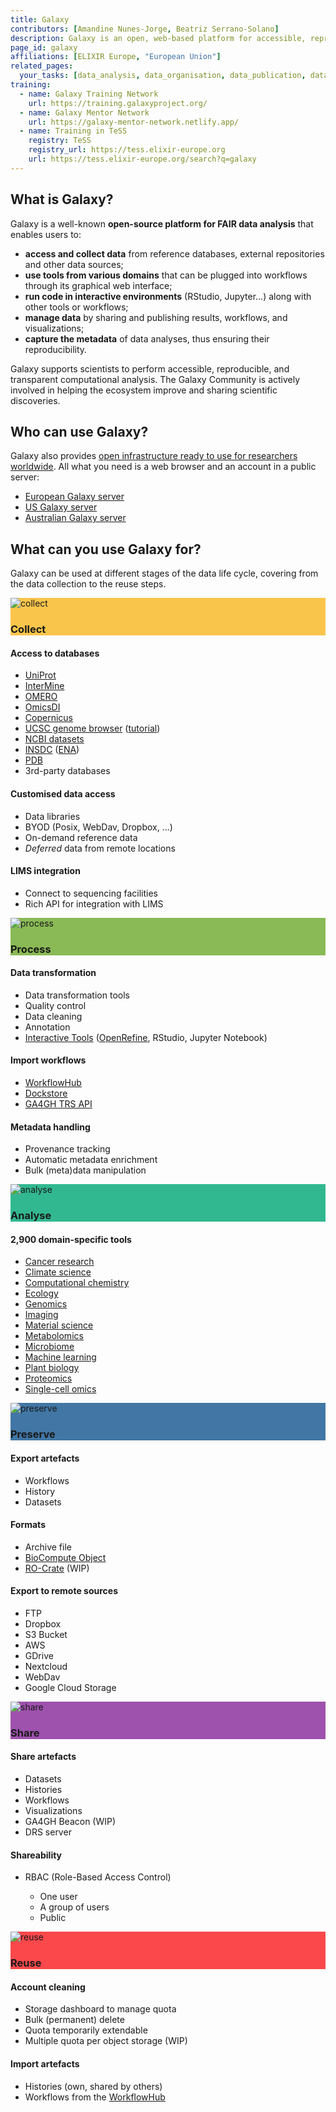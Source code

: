 ```yaml
---
title: Galaxy
contributors: [Amandine Nunes-Jorge, Beatriz Serrano-Solano]
description: Galaxy is an open, web-based platform for accessible, reproducible, and transparent computational research.
page_id: galaxy
affiliations: [ELIXIR Europe, "European Union"]
related_pages: 
  your_tasks: [data_analysis, data_organisation, data_publication, data_quality, data_transfer, existing_data, identifiers, machine_actionability, metadata]
training:
  - name: Galaxy Training Network
    url: https://training.galaxyproject.org/
  - name: Galaxy Mentor Network
    url: https://galaxy-mentor-network.netlify.app/
  - name: Training in TeSS
    registry: TeSS
    registry_url: https://tess.elixir-europe.org
    url: https://tess.elixir-europe.org/search?q=galaxy
---
```


## What is Galaxy?

Galaxy is a well-known **open-source platform for FAIR data analysis** that enables users to:
- **access and collect data** from reference databases, external repositories and other data sources;
- **use tools from various domains** that can be plugged into workflows through its graphical web interface;
- **run code in interactive environments** (RStudio, Jupyter...) along with other tools or workflows;
- **manage data** by sharing and publishing results, workflows, and visualizations;
- **capture the metadata** of data analyses, thus ensuring their reproducibility.

Galaxy supports scientists to perform accessible, reproducible, and transparent computational analysis. The Galaxy Community is actively involved in helping the ecosystem improve and sharing scientific discoveries.

<!-- {% include image.html file="galaxy-rdmkit.png" caption="Figure 1. Uses of Galaxy throughout the whole data life cycle." alt="Galaxy RDMkit" %} -->
## Who can use Galaxy?

Galaxy also provides [open infrastructure ready to use for researchers worldwide](https://galaxyproject.org/use/). All what you need is a web browser and an account in a public server:
- [European Galaxy server](https://usegalaxy.eu/)
- [US Galaxy server](https://usegalaxy.org/)
- [Australian Galaxy server](https://usegalaxy.org.au/)

## What can you use Galaxy for?

Galaxy can be used at different stages of the data life cycle, covering from the data collection to the reuse steps. 


<div class="row row-cols-1 row-cols-sm-2 row-cols-lg-3 g-4">
  <div class="col">
    <div class="card border border-3 h-100" style="border-color: #fac54b!important">
    <div style="background-color:#fac54b;">
        <img src="{{ '/images/life_cycle_icons/collect-icon.svg' | relative_url }}" class="card-img-top pt-3" style="max-height: 5em;" alt="collect">
        <h3 class="card-title text-center mb-4 ff-theme mt-0 text-white">Collect</h3>
      </div>
      <div class="card-body">
        <h4 class="mt-0">Access to databases</h4>
        <ul class="lh-sm">
          <li><a href="https://www.uniprot.org/">UniProt</a></li>
          <li><a href="http://intermine.org/">InterMine</a></li>
          <li><a href="https://www.openmicroscopy.org/omero/">OMERO</a></li>
          <li><a href="https://www.omicsdi.org/">OmicsDI</a></li>
          <li><a href="https://www.copernicus.eu/en">Copernicus</a></li>
          <li><a href="https://genome.ucsc.edu/">UCSC genome browser</a> (<a href="https://training.galaxyproject.org/training-material/topics/introduction/tutorials/galaxy-intro-strands/tutorial.html">tutorial</a>)</li>
          <li><a href="https://www.ncbi.nlm.nih.gov/datasets/">NCBI datasets</a></li>
          <li><a href="https://www.insdc.org/">INSDC</a> (<a href="https://www.ebi.ac.uk/ena/browser/about">ENA</a>)</li>
          <li><a href="https://www.rcsb.org/">PDB</a></li>
          <li>3rd-party databases</li>
        </ul>
        <h4>Customised data access</h4>
        <ul class="lh-sm">
          <li>Data libraries</li>
          <li>BYOD (Posix, WebDav, Dropbox, ...)</li>
          <li>On-demand reference data</li>
          <li><i>Deferred</i> data from remote locations</li>
        </ul>
        <h4>LIMS integration</h4>
        <ul class="lh-sm">
          <li>Connect to sequencing facilities</li>
          <li>Rich API for integration with LIMS</li>
        </ul>
      </div>
    </div>
  </div>
  <div class="col">
    <div class="card border border-3 h-100" style="border-color: #8aba56!important">
      <div style="background-color:#8aba56;">
        <img src="{{ '/images/life_cycle_icons/process-icon.svg' | relative_url }}" class="card-img-top pt-3" style="max-height: 5em;" alt="process">
        <h3 class="card-title text-center mb-4 ff-theme mt-0 text-white">Process</h3>
      </div>
      <div class="card-body">
        <h4 class="mt-0">Data transformation</h4>
        <ul class="lh-sm">
          <li>Data transformation tools</li>
          <li>Quality control</li>
          <li>Data cleaning</li>
          <li>Annotation</li>
          <li><a href="https://live.usegalaxy.eu/">Interactive Tools</a> (<a href="https://openrefine.org/">OpenRefine</a>, RStudio, Jupyter Notebook)</li>
        </ul>
        <h4>Import workflows</h4>
        <ul class="lh-sm">
          <li><a href="https://workflowhub.eu/">WorkflowHub</a></li>
          <li><a href="https://dockstore.org/">Dockstore</a></li>
          <li><a href="https://www.ga4gh.org/news/tool-registry-service-api-enabling-an-interoperable-library-of-genomics-analysis-tools/">GA4GH TRS API</a></li>
        </ul>
        <h4>Metadata handling</h4>
        <ul class="lh-sm">
          <li>Provenance tracking</li>
          <li>Automatic metadata enrichment</li>
          <li>Bulk (meta)data manipulation</li>
        </ul>
      </div>
    </div>
  </div>
  <div class="col">
    <div class="card border border-3 h-100" style="border-color: #32b890!important">
      <div style="background-color:#32b890;">
        <img src="{{ '/images/life_cycle_icons/analyse-icon.svg' | relative_url }}" class="card-img-top pt-3" style="max-height: 5em;" alt="analyse">
        <h3 class="card-title text-center mb-4 ff-theme mt-0 text-white">Analyse</h3>
      </div>
      <div class="card-body">
        <h4 class="mt-0">2,900 domain-specific tools</h4>
        <ul class="lh-sm">
          <li><a href="https://cancer.usegalaxy.eu/">Cancer research</a></li>
          <li><a href="https://climate.usegalaxy.eu/">Climate science</a></li>
          <li><a href="https://cheminformatics.usegalaxy.eu/">Computational chemistry</a></li>
          <li><a href="https://ecology.usegalaxy.eu/">Ecology</a></li>
          <li><a href="https://assembly.usegalaxy.eu/">Genomics</a></li>
          <li><a href="https://imaging.usegalaxy.eu/">Imaging</a></li>
          <li><a href="https://materials.usegalaxy.eu/">Material science</a></li>
          <li><a href="https://metabolomics.usegalaxy.eu/">Metabolomics</a></li>
          <li><a href="https://microbiome.usegalaxy.eu/">Microbiome</a></li>
          <li><a href="https://ml.usegalaxy.eu/">Machine learning</a></li>
          <li><a href="https://plants.usegalaxy.eu/">Plant biology</a></li>
          <li><a href="https://proteomics.usegalaxy.eu/">Proteomics</a></li>
          <li><a href="https://singlecell.usegalaxy.eu/">Single-cell omics</a></li>
        </ul>
      </div>
    </div>
  </div>
  <div class="col">
    <div class="card border border-3 h-100" style="border-color: #4176a5!important">
      <div style="background-color:#4176a5;">
        <img src="{{ '/images/life_cycle_icons/preserve-icon.svg' | relative_url }}" class="card-img-top pt-3" style="max-height: 5em;" alt="preserve">
        <h3 class="card-title text-center mb-4 ff-theme mt-0 text-white">Preserve</h3>
      </div>
      <div class="card-body">
        <h4 class="mt-0">Export artefacts</h4>
        <ul class="lh-sm">
          <li>Workflows</li>
          <li>History</li>
          <li>Datasets</li>
        </ul>
        <h4>Formats</h4>
        <ul class="lh-sm">
          <li>Archive file</li>
          <li><a href="https://biocomputeobject.org/">BioCompute Object</a></li>
          <li><a href="https://www.researchobject.org/ro-crate/">RO-Crate</a> (WIP)</li>
        </ul>
        <h4>Export to remote sources</h4>
        <ul class="lh-sm">
          <li>FTP</li>
          <li>Dropbox</li>
          <li>S3 Bucket</li>
          <li>AWS</li>
          <li>GDrive</li>
          <li>Nextcloud</li>
          <li>WebDav</li>
          <li>Google Cloud Storage</li>
        </ul>
      </div>
    </div>
  </div>
  <div class="col">
    <div class="card border border-3 h-100" style="border-color: #9e51ad!important">
      <div style="background-color:#9e51ad;">
        <img src="{{ '/images/life_cycle_icons/share-icon.svg' | relative_url }}" class="card-img-top pt-3" style="max-height: 5em;" alt="share">
        <h3 class="card-title text-center mb-4 ff-theme mt-0 text-white">Share</h3>
      </div>
      <div class="card-body">
        <h4 class="mt-0">Share artefacts</h4>
        <ul class="lh-sm">
          <li>Datasets</li>
          <li>Histories</li>
          <li>Workflows</li>
          <li>Visualizations</li>
          <li>GA4GH Beacon (WIP)</li>
          <li>DRS server</li>
        </ul>
        <h4>Shareability</h4>
        <ul class="lh-sm">
          <li>RBAC (Role-Based Access Control)</li>
          <ul class="lh-sm">
            <li>One user</li>
            <li>A group of users</li>
            <li>Public</li>
          </ul>
        </ul>
      </div>
    </div>
  </div>
  <div class="col">
    <div class="card border border-3 h-100" style="border-color: #fa484b!important">
      <div style="background-color:#fa484b;">
        <img src="{{ '/images/life_cycle_icons/reuse-icon.svg' | relative_url }}" class="card-img-top pt-3" style="max-height: 5em;" alt="reuse">
        <h3 class="card-title text-center mb-4 ff-theme mt-0 text-white">Reuse</h3>
      </div>
      <div class="card-body">
        <h4 class="mt-0">Account cleaning</h4>
        <ul class="lh-sm">
          <li>Storage dashboard to manage quota</li>
          <li>Bulk (permanent) delete</li>
          <li>Quota temporarily extendable</li>
          <li>Multiple quota per object storage (WIP)</li>
        </ul>
        <h4>Import artefacts</h4>
        <ul class="lh-sm">
          <li>Histories (own, shared by others)</li>
          <li>Workflows from the <a href="https://workflowhub.eu/">WorkflowHub</a></li>
        </ul>
      </div>
    </div>
  </div>
</div>

